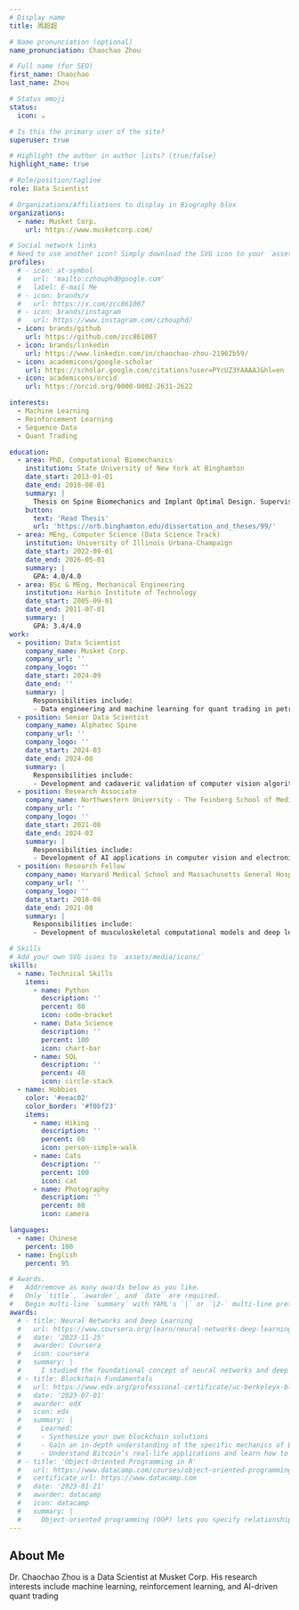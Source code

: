 ```yaml
---
# Display name
title: 周超超

# Name pronunciation (optional)
name_pronunciation: Chaochao Zhou

# Full name (for SEO)
first_name: Chaochao
last_name: Zhou

# Status emoji
status:
  icon: ☕️

# Is this the primary user of the site?
superuser: true

# Highlight the author in author lists? (true/false)
highlight_name: true

# Role/position/tagline
role: Data Scientist

# Organizations/Affiliations to display in Biography blox
organizations:
  - name: Musket Corp.
    url: https://www.musketcorp.com/

# Social network links
# Need to use another icon? Simply download the SVG icon to your `assets/media/icons/` folder.
profiles:
  # - icon: at-symbol
  #   url: 'mailto:czhouphd@google.com'
  #   label: E-mail Me
  # - icon: brands/x
  #   url: https://x.com/zcc861007
  # - icon: brands/instagram
  #   url: https://www.instagram.com/czhouphd/
  - icon: brands/github
    url: https://github.com/zcc861007
  - icon: brands/linkedin
    url: https://www.linkedin.com/in/chaochao-zhou-21962b59/
  - icon: academicons/google-scholar
    url: https://scholar.google.com/citations?user=PYcUZ3YAAAAJ&hl=en
  - icon: academicons/orcid
    url: https://orcid.org/0000-0002-2631-2622

interests:
  - Machine Learning
  - Reinforcement Learning
  - Sequence Data
  - Quant Trading

education:
  - area: PhD, Computational Biomechanics
    institution: State University of New York at Binghamton
    date_start: 2013-01-01
    date_end: 2018-08-01
    summary: |
      Thesis on Spine Biomechanics and Implant Optimal Design. Supervised by Dr. Ryan Willing (https://www.eng.uwo.ca/mechanical//faculty/willing_r/index.html).
    button:
      text: 'Read Thesis'
      url: 'https://orb.binghamton.edu/dissertation_and_theses/99/'
  - area: MEng, Computer Science (Data Science Track)
    institution: University of Illinois Urbana-Champaign
    date_start: 2022-09-01
    date_end: 2026-05-01
    summary: |
      GPA: 4.0/4.0
  - area: BSc & MEng, Mechanical Engineering
    institution: Harbin Institute of Technology
    date_start: 2005-09-01
    date_end: 2011-07-01
    summary: |
      GPA: 3.4/4.0
work:
  - position: Data Scientist
    company_name: Musket Corp.
    company_url: ''
    company_logo: ''
    date_start: 2024-09
    date_end: ''
    summary: |
      Responsibilities include:
      - Data engineering and machine learning for quant trading in petroleum commodities, involving analysis of market fundamentals, real-time tracking of global oil vessels, and development of predictive models and AI-driven trading strategies.
  - position: Senior Data Scientist
    company_name: Alphatec Spine
    company_url: ''
    company_logo: ''
    date_start: 2024-03
    date_end: 2024-08
    summary: |
      Responsibilities include:
      - Development and cadaveric validation of computer vision algorithms focused on 3D-2D (CT-Fluoro) image co-registration for surgical navigation
  - position: Research Associate
    company_name: Northwestern University - The Feinberg School of Medicine
    company_url: ''
    company_logo: ''
    date_start: 2021-08
    date_end: 2024-03
    summary: |
      Responsibilities include:
      - Development of AI applications in computer vision and electronic health records for neurointerventional image processing and stroke outcome prediction.
  - position: Research Fellow
    company_name: Harvard Medical School and Massachusetts General Hospital
    company_url: ''
    company_logo: ''
    date_start: 2018-08
    date_end: 2021-08
    summary: |
      Responsibilities include:
      - Development of musculoskeletal computational models and deep learning-based 3D/2D image registration to investigate in vivo kinematics and biomechanics of human spine and knee joints.

# Skills
# Add your own SVG icons to `assets/media/icons/`
skills:
  - name: Technical Skills
    items:
      - name: Python
        description: ''
        percent: 80
        icon: code-bracket
      - name: Data Science
        description: '' 
        percent: 100
        icon: chart-bar
      - name: SQL
        description: ''
        percent: 40
        icon: circle-stack
  - name: Hobbies
    color: '#eeac02'
    color_border: '#f0bf23'
    items:
      - name: Hiking
        description: ''
        percent: 60
        icon: person-simple-walk
      - name: Cats
        description: ''
        percent: 100
        icon: cat
      - name: Photography
        description: ''
        percent: 80
        icon: camera

languages:
  - name: Chinese
    percent: 100
  - name: English
    percent: 95

# Awards.
#   Add/remove as many awards below as you like.
#   Only `title`, `awarder`, and `date` are required.
#   Begin multi-line `summary` with YAML's `|` or `|2-` multi-line prefix and indent 2 spaces below.
awards:
  # - title: Neural Networks and Deep Learning
  #   url: https://www.coursera.org/learn/neural-networks-deep-learning
  #   date: '2023-11-25'
  #   awarder: Coursera
  #   icon: coursera
  #   summary: |
  #     I studied the foundational concept of neural networks and deep learning. By the end, I was familiar with the significant technological trends driving the rise of deep learning; build, train, and apply fully connected deep neural networks; implement efficient (vectorized) neural networks; identify key parameters in a neural network’s architecture; and apply deep learning to your own applications.
  # - title: Blockchain Fundamentals
  #   url: https://www.edx.org/professional-certificate/uc-berkeleyx-blockchain-fundamentals
  #   date: '2023-07-01'
  #   awarder: edX
  #   icon: edx
  #   summary: |
  #     Learned:
  #     - Synthesize your own blockchain solutions
  #     - Gain an in-depth understanding of the specific mechanics of Bitcoin
  #     - Understand Bitcoin’s real-life applications and learn how to attack and destroy Bitcoin, Ethereum, smart contracts and Dapps, and alternatives to Bitcoin’s Proof-of-Work consensus algorithm
  # - title: 'Object-Oriented Programming in R'
  #   url: https://www.datacamp.com/courses/object-oriented-programming-with-s3-and-r6-in-r
  #   certificate_url: https://www.datacamp.com
  #   date: '2023-01-21'
  #   awarder: datacamp
  #   icon: datacamp
  #   summary: |
  #     Object-oriented programming (OOP) lets you specify relationships between functions and the objects that they can act on, helping you manage complexity in your code. This is an intermediate level course, providing an introduction to OOP, using the S3 and R6 systems. S3 is a great day-to-day R programming tool that simplifies some of the functions that you write. R6 is especially useful for industry-specific analyses, working with web APIs, and building GUIs.
---
```


## About Me

Dr. Chaochao Zhou is a Data Scientist at Musket Corp. His research interests include machine learning, reinforcement learning, and AI-driven quant trading 
